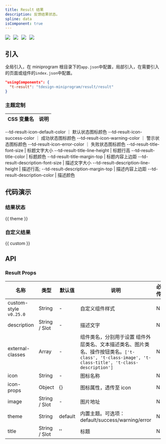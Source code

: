 ```yaml
---
title: Result 结果
description: 反馈结果状态。
spline: data
isComponent: true
---
```


<span class="coverages-badge" style="margin-right: 10px"><img src="https://img.shields.io/badge/coverages%3A%20lines-93%25-blue" /></span><span class="coverages-badge" style="margin-right: 10px"><img src="https://img.shields.io/badge/coverages%3A%20functions-100%25-blue" /></span><span class="coverages-badge" style="margin-right: 10px"><img src="https://img.shields.io/badge/coverages%3A%20statements-93%25-blue" /></span><span class="coverages-badge" style="margin-right: 10px"><img src="https://img.shields.io/badge/coverages%3A%20branches-25%25-red" /></span>
## 引入

全局引入，在 miniprogram 根目录下的`app.json`中配置，局部引入，在需要引入的页面或组件的`index.json`中配置。

```json
"usingComponents": {
  "t-result": "tdesign-miniprogram/result/result"
}
```

### 主题定制

CSS 变量名|说明
--|--
--td-result-icon-default-color ｜ 默认状态图标颜色
--td-result-icon-success-color ｜ 成功状态图标颜色
--td-result-icon-warning-color ｜ 警示状态图标颜色
--td-result-icon-error-color ｜ 失败状态图标颜色
--td-result-title-font-size | 标题文字大小
--td-result-title-line-height | 标题行高
--td-result-title-color | 标题颜色
--td-result-title-margin-top | 标题内容上边距
--td-result-description-font-size | 描述文字大小
--td-result-description-line-height | 描述行高;
--td-result-description-margin-top | 描述内容上边距
--td-result-description-color | 描述颜色

## 代码演示

### 结果状态

{{ theme }}

### 自定义结果

{{ custom }}

## API
### Result Props

名称 | 类型 | 默认值 | 说明 | 必传
-- | -- | -- | -- | --
custom-style `v0.25.0` | String | - | 自定义组件样式 | N
description | String / Slot | - | 描述文字 | N
external-classes | Array | - | 组件类名，分别用于设置 组件外层类名、文本描述类名、图片类名、操作按钮类名。`['t-class', 't-class-image', 't-class-title', 't-class-description']` | N
icon | String | - | 图标名称 | N
icon-props | Object | {} | 图标属性，透传至 icon | N
image | String / Slot | - | 图片地址 | N
theme | String | default | 内置主题。可选项：default/success/warning/error | N
title | String / Slot | '' | 标题 | N
